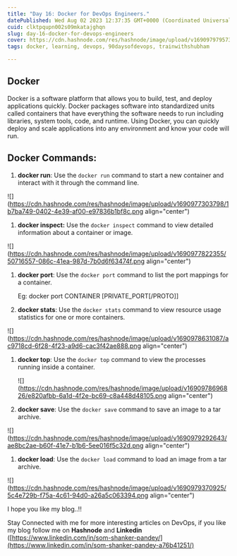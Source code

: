 ```yaml
---
title: "Day 16: Docker for DevOps Engineers."
datePublished: Wed Aug 02 2023 12:37:35 GMT+0000 (Coordinated Universal Time)
cuid: clktpqupn002s09mkatajghqn
slug: day-16-docker-for-devops-engineers
cover: https://cdn.hashnode.com/res/hashnode/image/upload/v1690979795730/6515435f-0eb5-40a7-8bbf-a6d5e1949b8c.jpeg
tags: docker, learning, devops, 90daysofdevops, trainwithshubham

---
```


## Docker

Docker is a software platform that allows you to build, test, and deploy applications quickly. Docker packages software into standardized units called containers that have everything the software needs to run including libraries, system tools, code, and runtime. Using Docker, you can quickly deploy and scale applications into any environment and know your code will run.

## Docker Commands:

1. **docker run**: Use the `docker run` command to start a new container and interact with it through the command line.
    

![](https://cdn.hashnode.com/res/hashnode/image/upload/v1690977303798/1b7ba749-0402-4e39-af00-e97836b1bf8c.png align="center")

1. **docker inspect:** Use the `docker inspect` command to view detailed information about a container or image.
    

![](https://cdn.hashnode.com/res/hashnode/image/upload/v1690977822355/50716557-086c-41ea-987d-7b0d6f63474f.png align="center")

1. **docker port**: Use the `docker port` command to list the port mappings for a container.
    
    Eg: docker port CONTAINER \[PRIVATE\_PORT\[/PROTO\]\]
    
2. **docker stats**: Use the `docker stats` command to view resource usage statistics for one or more containers.
    

![](https://cdn.hashnode.com/res/hashnode/image/upload/v1690978631087/ac9718cd-6f28-4f23-a9d6-cac3f42ae888.png align="center")

1. **docker top**: Use the `docker top` command to view the processes running inside a container.
    
    ![](https://cdn.hashnode.com/res/hashnode/image/upload/v1690978696826/e820afbb-6a1d-4f2e-bc69-c8a448d48105.png align="center")
    
2. **docker save**: Use the `docker save` command to save an image to a tar archive.
    

![](https://cdn.hashnode.com/res/hashnode/image/upload/v1690979292643/ae8bc2ae-b60f-41e7-b1b6-5ee016f5c32d.png align="center")

1. **docker load**: Use the `docker load` command to load an image from a tar archive.
    

![](https://cdn.hashnode.com/res/hashnode/image/upload/v1690979370925/5c4e729b-f75a-4c61-94d0-a26a5c063394.png align="center")

I hope you like my blog..!!

Stay Connected with me for more interesting articles on DevOps, if you like my blog follow me on **Hashnode** and **Linkedin** ([https://www.linkedin.com/in/som-shanker-pandey/](https://www.linkedin.com/in/som-shanker-pandey-a76b41251/)